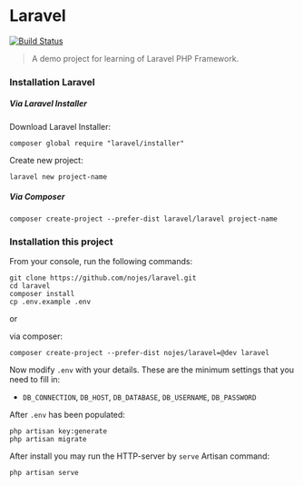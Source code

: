 
# Laravel

[![Build Status](https://travis-ci.org/nojes/laravel.svg?branch=master)](https://travis-ci.org/nojes/laravel)

> A demo project for learning of Laravel PHP Framework.

### Installation Laravel

##### Via Laravel Installer

Download Laravel Installer:
```
composer global require "laravel/installer"
```

Create new project:
```
laravel new project-name
```

##### Via Composer
```
composer create-project --prefer-dist laravel/laravel project-name
```

### Installation this project

From your console, run the following commands:
```
git clone https://github.com/nojes/laravel.git
cd laravel
composer install
cp .env.example .env
```

or 

via composer:
```
composer create-project --prefer-dist nojes/laravel=@dev laravel
```

Now modify `.env` with your details. These are the minimum settings that you need to fill in:
- `DB_CONNECTION`, `DB_HOST`, `DB_DATABASE`, `DB_USERNAME`, `DB_PASSWORD`

After `.env` has been populated:
```
php artisan key:generate
php artisan migrate
```

After install you may run the HTTP-server by `serve` Artisan command:
```
php artisan serve
```